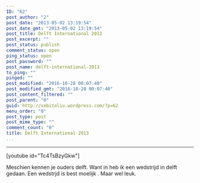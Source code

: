 ```yaml
---
ID: "62"
post_author: "2"
post_date: "2013-05-02 13:19:54"
post_date_gmt: "2013-05-02 13:19:54"
post_title: Delft International 2013
post_excerpt: ""
post_status: publish
comment_status: open
ping_status: open
post_password: ""
post_name: delft-international-2013
to_ping: ""
pinged: ""
post_modified: "2016-10-28 00:07:40"
post_modified_gmt: "2016-10-28 00:07:40"
post_content_filtered: ""
post_parent: "0"
guid: http://sebitoliu.wordpress.com/?p=62
menu_order: "0"
post_type: post
post_mime_type: ""
comment_count: "0"
title: Delft International 2013
...
```

---

[youtube id="Tc4TsBzyGkw"]

Meschien kennen je ouders delft.
Want in heb ik een wedstrijd in delft gedaan.
Een wedstrjd is best moelijk .
Maar wel leuk.
